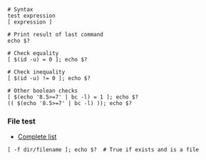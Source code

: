 ---
---

```shell
# Syntax
test expression
[ expression ]

# Print result of last command
echo $?

# Check equality
[ $(id -u) = 0 ]; echo $?

# Check inequality
[ $(id -u) != 0 ]; echo $?

# Other boolean checks
[ $(echo '8.5>=7' | bc -l) = 1 ]; echo $?
(( $(echo '8.5>=7' | bc -l) )); echo $?
```

### File test
- [Complete list](https://www.cyberciti.biz/tips/find-out-if-file-exists-with-conditional-expressions.html)


```shell
[ -f dir/filename ]; echo $?  # True if exists and is a file
```
